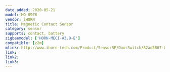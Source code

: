 ```yaml
---
date_added: 2020-05-21
model: HO-09ZB
vendor: iHORN
title: Magnetic Contact Sensor
category: sensor
supports: contact, battery
zigbeemodel: ['HORN-MECI-A3.9-E']
compatible: [z2m]
mlink: http://www.ihorn-tech.com/Product/SensorRF/DoorSwitch/82ad3867-894f-4c93-8f3a-ed157cb231e7.html
link: 
link2: 
link3: 
---
```


